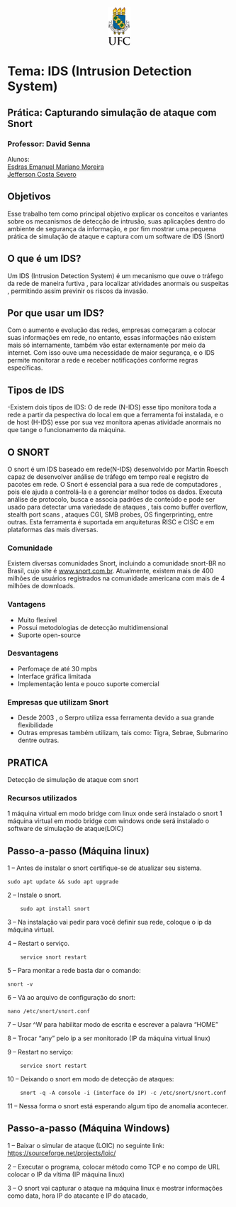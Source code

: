 <div align="center"><img src="img/index.png" alt="" style="width:80; height:85px;"/></div>


# Tema:  IDS (Intrusion Detection System)
## Prática: Capturando simulação de ataque com Snort
### Professor: David Senna
 Alunos: <br>
 [Esdras Emanuel Mariano Moreira](https://github.com/esdrasemanuel/) <br>
 [Jefferson Costa Severo](https://github.com/jefferson/)
 
 
## Objetivos
Esse trabalho tem como principal objetivo explicar os conceitos e variantes sobre os mecanismos de 
detecção de intrusão, suas aplicações dentro do ambiente de segurança da informação, e por fim mostrar uma pequena prática de simulação de ataque e captura com um software de IDS (Snort)


## O que é um IDS?
Um IDS (Intrusion Detection System) é um mecanismo que ouve o tráfego da rede de maneira furtiva , para localizar atividades anormais ou suspeitas , permitindo assim previnir os riscos da invasão.


## Por que usar um IDS?
Com o aumento e evolução das redes, empresas começaram a colocar suas informações em rede, no entanto, essas informações não existem mais só internamente, também vão estar externamente por meio da internet. Com isso ouve uma necessidade de maior segurança, e o IDS permite monitorar a rede e receber notificações conforme regras específicas.


## Tipos de IDS
-Existem dois tipos de IDS: O de rede (N-IDS) esse tipo monitora toda a rede a partir da pespectiva do local em que a ferramenta foi instalada, e o de host (H-IDS) esse por sua vez monitora apenas atividade anormais no que tange o funcionamento da máquina.

## O SNORT
O snort é um IDS baseado em rede(N-IDS) desenvolvido por Martin Roesch capaz de  desenvolver análise de tráfego em tempo real e registro de pacotes em rede. O Snort é essencial para a sua rede de computadores , pois ele ajuda a controlá-la e a gerenciar melhor todos os dados.
Executa análise de protocolo, busca e associa padrões de conteúdo e pode ser usado para detectar uma variedade de ataques , tais como buffer overflow, stealth port scans , ataques CGI, SMB probes, OS fingerprinting, entre outras. Esta ferramenta é suportada em arquiteturas RISC e CISC e em plataformas das mais diversas.

### Comunidade
Existem diversas comunidades Snort, incluindo a comunidade snort-BR no Brasil, cujo site é www.snort.com.br. Atualmente, existem mais de 400 milhões de usuários registrados na comunidade americana com mais de 4 milhões de downloads.

### Vantagens
- Muito flexível
- Possui metodologias de detecção multidimensional
- Suporte open-source

### Desvantagens
- Perfomaçe de até 30 mpbs
- Interface gráfica limitada
- Implementação lenta e pouco suporte comercial

### Empresas que utilizam Snort
- Desde 2003 , o Serpro utiliza essa ferramenta devido a sua grande flexibilidade
- Outras empresas também utilizam, tais como: Tigra, Sebrae, Submarino dentre outras.


## PRATICA

Detecção de simulação de ataque com snort

### Recursos utilizados
1 máquina virtual em modo bridge com linux onde será instalado o snort
1 máquina virtual em modo bridge com windows onde será instalado o software de simulação de ataque(LOIC)

## Passo-a-passo (Máquina linux)
1 – Antes de instalar o snort certifique-se de atualizar seu sistema.
```
sudo apt update && sudo apt upgrade
```
2 – Instale o snort.
```
	sudo apt install snort
 ```
3 – Na instalação vai pedir para você definir sua rede, coloque o ip da máquina virtual.

4 – Restart o serviço.
```
	service snort restart
 ```
5 – Para monitar a rede basta dar o comando:
```
snort -v
```
6 – Vá ao arquivo de configuração do snort:
```
nano /etc/snort/snort.conf
 ```
7 – Usar ^W para habilitar modo de escrita e escrever a palavra “HOME”

8 – Trocar “any” pelo ip a ser monitorado (IP da máquina virtual linux)

9 – Restart no serviço:
```
	service snort restart
```
10 – Deixando o snort em modo de detecção de ataques:
```
	snort -q -A console -i (interface do IP) -c /etc/snort/snort.conf
```

11 – Nessa forma o snort está esperando algum tipo de anomalia acontecer.

## Passo-a-passo	(Máquina Windows)

1 – Baixar o simular de ataque (LOIC) no seguinte link:
	https://sourceforge.net/projects/loic/
 
 
2 – Executar o programa, colocar método como TCP e no compo de URL colocar o IP da vítima (IP máquina linux)


3 – O snort vai capturar o ataque na máquina linux e mostrar informações como data, hora IP do atacante e IP do atacado,

